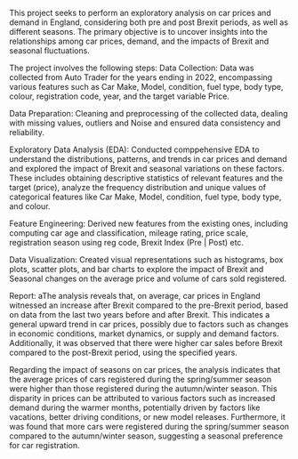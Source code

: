 This project seeks to perform an exploratory analysis on car prices and demand in England, considering both pre and post Brexit periods, as well as different seasons. The primary objective is to uncover insights into the relationships among car prices, demand, and the impacts of Brexit and seasonal fluctuations.

The project involves the following steps:
Data Collection: Data was collected from Auto Trader for the years ending in 2022, encompassing various features such as Car Make, Model, condition, fuel type, body type, colour, registration code, year, and the target variable Price.

Data Preparation: Cleaning and preprocessing of the collected data, dealing with missing values, outliers and Noise and ensured data consistency and reliability.

Exploratory Data Analysis (EDA): Conducted comppehensive EDA to understand the distributions, patterns, and trends in car prices and demand and explored the impact of Brexit and seasonal variations on these factors. These includes obtaining descriptive statistics of relevant features and the target (price), analyze the frequency distribution and unique values of categorical features like Car Make, Model, condition, fuel type, body type, and colour.

Feature Engineering: Derived new features from the existing ones, including computing car age and classification, mileage rating, price scale, registration season using reg code, Brexit Index (Pre | Post) etc.

Data Visualization: Created visual representations such as histograms, box plots, scatter plots, and bar charts to explore the impact of Brexit and Seasonal changes on the average price and volume of cars sold registered.

Report: 
aThe analysis reveals that, on average, car prices in England witnessed an increase after Brexit compared to the pre-Brexit period, based on data from the last two years before and after Brexit. This indicates a general upward trend in car prices, possibly due to factors such as changes in economic conditions, market dynamics, or supply and demand factors. Additionally, it was observed that there were higher car sales before Brexit compared to the post-Brexit period, using the specified years.

Regarding the impact of seasons on car prices, the analysis indicates that the average prices of cars registered during the spring/summer season were higher than those registered during the autumn/winter season. This disparity in prices can be attributed to various factors such as increased demand during the warmer months, potentially driven by factors like vacations, better driving conditions, or new model releases. Furthermore, it was found that more cars were registered during the spring/summer season compared to the autumn/winter season, suggesting a seasonal preference for car registration.
